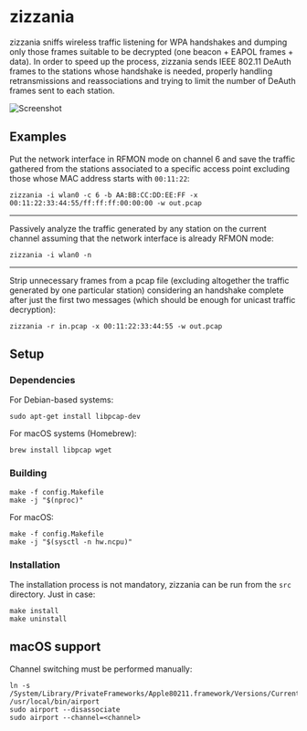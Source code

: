 # zizzania

zizzania sniffs wireless traffic listening for WPA handshakes and dumping only those frames suitable to be decrypted (one beacon + EAPOL frames + data). In order to speed up the process, zizzania sends IEEE 802.11 DeAuth frames to the stations whose handshake is needed, properly handling retransmissions and reassociations and trying to limit the number of DeAuth frames sent to each station.

![Screenshot](https://i.imgur.com/zGxPSTE.png)

## Examples

Put the network interface in RFMON mode on channel 6 and save the traffic gathered from the stations associated to a specific access point excluding those whose MAC address starts with `00:11:22`:

```
zizzania -i wlan0 -c 6 -b AA:BB:CC:DD:EE:FF -x 00:11:22:33:44:55/ff:ff:ff:00:00:00 -w out.pcap
```

---

Passively analyze the traffic generated by any station on the current channel assuming that the network interface is already RFMON mode:

```
zizzania -i wlan0 -n
```

---

Strip unnecessary frames from a pcap file (excluding altogether the traffic generated by one particular station) considering an handshake complete after just the first two messages (which should be enough for unicast traffic decryption):

```
zizzania -r in.pcap -x 00:11:22:33:44:55 -w out.pcap
```

## Setup

### Dependencies

For Debian-based systems:

```
sudo apt-get install libpcap-dev
```

For macOS systems (Homebrew):

```
brew install libpcap wget
```

### Building

```
make -f config.Makefile
make -j "$(nproc)"
```

For macOS:
```
make -f config.Makefile
make -j "$(sysctl -n hw.ncpu)"
```

### Installation

The installation process is not mandatory, zizzania can be run from the `src` directory. Just in case:

```
make install
make uninstall
```

## macOS support

Channel switching must be performed manually:

```
ln -s /System/Library/PrivateFrameworks/Apple80211.framework/Versions/Current/Resources/airport /usr/local/bin/airport
sudo airport --disassociate
sudo airport --channel=<channel>
```

